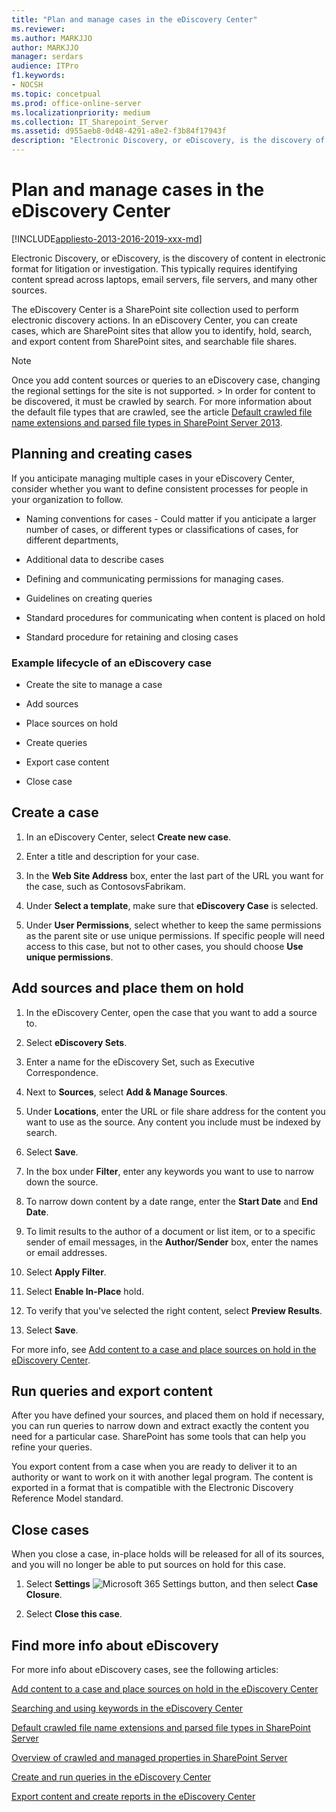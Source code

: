 ```yaml
---
title: "Plan and manage cases in the eDiscovery Center"
ms.reviewer: 
ms.author: MARKJJO
author: MARKJJO
manager: serdars
audience: ITPro
f1.keywords:
- NOCSH
ms.topic: concetpual
ms.prod: office-online-server
ms.localizationpriority: medium
ms.collection: IT_Sharepoint_Server
ms.assetid: d955aeb8-0d48-4291-a8e2-f3b84f17943f
description: "Electronic Discovery, or eDiscovery, is the discovery of content in electronic format for litigation or investigation. This typically requires identifying content spread across laptops, email servers, file servers, and many other sources."
---
```


# Plan and manage cases in the eDiscovery Center

[!INCLUDE[appliesto-2013-2016-2019-xxx-md](../includes/appliesto-2013-2016-2019-xxx-md.md)]

Electronic Discovery, or eDiscovery, is the discovery of content in electronic format for litigation or investigation. This typically requires identifying content spread across laptops, email servers, file servers, and many other sources. 
  
The eDiscovery Center is a SharePoint site collection used to perform electronic discovery actions. In an eDiscovery Center, you can create cases, which are SharePoint sites that allow you to identify, hold, search, and export content from SharePoint sites, and searchable file shares.
  
> [!NOTE]
>  Once you add content sources or queries to an eDiscovery case, changing the regional settings for the site is not supported. >  In order for content to be discovered, it must be crawled by search. For more information about the default file types that are crawled, see the article [Default crawled file name extensions and parsed file types in SharePoint Server 2013](../technical-reference/default-crawled-file-name-extensions-and-parsed-file-types.md). 
  
## Planning and creating cases
<a name="__top"> </a>

If you anticipate managing multiple cases in your eDiscovery Center, consider whether you want to define consistent processes for people in your organization to follow.
  
- Naming conventions for cases - Could matter if you anticipate a larger number of cases, or different types or classifications of cases, for different departments, 
    
- Additional data to describe cases
    
- Defining and communicating permissions for managing cases.
    
- Guidelines on creating queries
    
- Standard procedures for communicating when content is placed on hold
    
- Standard procedure for retaining and closing cases
    
### Example lifecycle of an eDiscovery case
<a name="__toc329025354"> </a>

- Create the site to manage a case
    
- Add sources
    
- Place sources on hold
    
- Create queries
    
- Export case content
    
- Close case
    

  
## Create a case
<a name="__toc329025355"> </a>

1. In an eDiscovery Center, select **Create new case**.
    
2. Enter a title and description for your case.
    
3. In the **Web Site Address** box, enter the last part of the URL you want for the case, such as ContosovsFabrikam. 
    
4. Under **Select a template**, make sure that **eDiscovery Case** is selected. 
    
5. Under **User Permissions**, select whether to keep the same permissions as the parent site or use unique permissions. If specific people will need access to this case, but not to other cases, you should choose **Use unique permissions**.
    
## Add sources and place them on hold
<a name="__toc329025356"> </a>

1. In the eDiscovery Center, open the case that you want to add a source to.
    
2. Select **eDiscovery Sets**.
    
3. Enter a name for the eDiscovery Set, such as Executive Correspondence.
    
4. Next to **Sources**, select **Add &amp; Manage Sources**.
    
5. Under **Locations**, enter the URL or file share address for the content you want to use as the source. Any content you include must be indexed by search. 
    
6. Select **Save**.
    
7. In the box under **Filter**, enter any keywords you want to use to narrow down the source.
    
8. To narrow down content by a date range, enter the **Start Date** and **End Date**.
    
9. To limit results to the author of a document or list item, or to a specific sender of email messages, in the **Author/Sender** box, enter the names or email addresses. 
    
10. Select **Apply Filter**. 
    
11. Select **Enable In-Place** hold. 
    
12. To verify that you've selected the right content, select **Preview Results**.
    
13. Select **Save**.
    
For more info, see [Add content to a case and place sources on hold in the eDiscovery Center](./add-content-to-a-case-and-place-sources-on-hold-in-the-ediscovery-center.md).
  
  
## Run queries and export content
<a name="__toc329025357"> </a>

After you have defined your sources, and placed them on hold if necessary, you can run queries to narrow down and extract exactly the content you need for a particular case. SharePoint has some tools that can help you refine your queries.
  
You export content from a case when you are ready to deliver it to an authority or want to work on it with another legal program. The content is exported in a format that is compatible with the Electronic Discovery Reference Model standard. 
  
  
## Close cases
<a name="__toc329025357"> </a>

When you close a case, in-place holds will be released for all of its sources, and you will no longer be able to put sources on hold for this case.
  
1. Select **Settings** ![Microsoft 365 Settings button](../media/a9a59c0f-2e67-4cbf-9438-af273b0d552b.png), and then select **Case Closure**. 
    
2. Select **Close this case**.
    
## Find more info about eDiscovery
<a name="__toc329025357"> </a>

For more info about eDiscovery cases, see the following articles:
    
[Add content to a case and place sources on hold in the eDiscovery Center](./add-content-to-a-case-and-place-sources-on-hold-in-the-ediscovery-center.md)
  
[Searching and using keywords in the eDiscovery Center](./searching-and-using-keywords-in-the-ediscovery-center.md)
  
[Default crawled file name extensions and parsed file types in SharePoint Server](../technical-reference/default-crawled-file-name-extensions-and-parsed-file-types.md)
  
[Overview of crawled and managed properties in SharePoint Server](../technical-reference/crawled-and-managed-properties-overview.md)
  
[Create and run queries in the eDiscovery Center](./create-and-run-queries-in-the-ediscovery-center.md)
  
[Export content and create reports in the eDiscovery Center](./export-content-and-create-reports-in-the-ediscovery-center.md)
